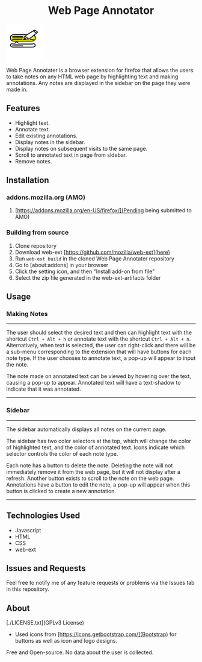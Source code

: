 <h1 align="center">
Web Page Annotator
</h1>
<img align="center" src="./src/components/icons/logo.svg" height="100" width="100">

Web Page Annotater is a browser extension for firefox that allows the users to take notes on any HTML web page by highlighting text and making annotations. Any notes are displayed in the sidebar on the page they were made in.

<h2> Features </h2>

- Highlight text.
- Annotate text.
- Edit existing annotations.
- Display notes in the sidebar.
- Display notes on subsequent visits to the same page.
- Scroll to annotated text in page from sidebar.
- Remove notes.

<h2>Installation</h2>

<h3>addons.mozilla.org (AMO)</h3>

1. [https://addons.mozilla.org/en-US/firefox/](Pending being submitted to AMO)

<h3> Building from source </h3>

1. Clone repository
2. Download web-ext [https://github.com/mozilla/web-ext](here)
3. Run `web-ext build` in the cloned Web Page Annotater repository
4. Go to [about:addons] in your browser
5.  Click the setting icon, and then "Install add-on from file"
6. Select the zip file generated in the web-ext-artifacts folder

<h2> Usage </h2>

<h3> Making Notes </h3>

***

The user should select the desired text and then can highlight text with the shortcut `Ctrl + Alt + h` or annotate text with the shortcut `Ctrl + Alt + n`. Alternatively, when text is selected, the user can right-click and there will be a sub-menu corresponding to the extension that will have buttons for each note type. If the user chooses to annotate text, a pop-up will appear to input the note.

The note made on annotated text can be viewed by hovering over the text, causing a pop-up to appear. Annotated text will have a text-shadow to indicate that it was annotated.

***

<h3> Sidebar </h3>

***

The sidebar automatically displays all notes on the current page.

The sidebar has two color selectors at the top, which will change the color of highlighted text, and the color of annotated text. Icons indicate which selector controls the color of each note type.

Each note has a button to delete the note. Deleting the note will not immediately remove it from the web page, but it will not display after a refresh. Another button exists to scroll to the note on the web page. Annotations have a button to edit the note, a pop-up will appear when this button is clicked to create a new annotation.

***

<h2> Technologies Used </h2>

- Javascript
- HTML
- CSS
- web-ext

<h2> Issues and Requests </h2>

Feel free to notify me of any feature requests or problems via the Issues tab in this repository.

<h2> About </h2>

[./LICENSE.txt](GPLv3 License)

- Used icons from [https://icons.getbootstrap.com/](Bootstrap) for buttons as well as icon and logo designs.

Free and Open-source. No data about the user is collected.